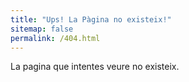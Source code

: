 ```yaml
---
title: "Ups! La Pàgina no existeix!"
sitemap: false
permalink: /404.html
---
```


La pagina que intentes veure no existeix.
